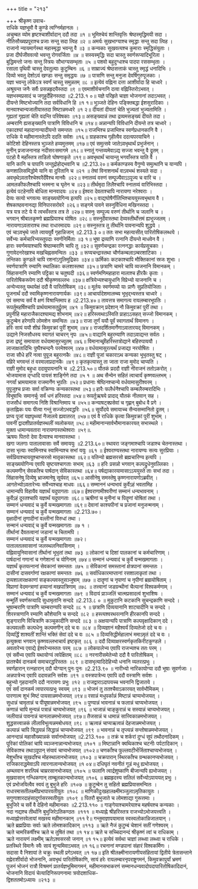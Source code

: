 +++
title = "२१३"

+++
श्रीकृष्ण उवाच-  
राधिके यज्ञभूमौ वै कुण्डे त्वग्निर्महानलः ।  
अचुम्बत व्योम हृष्टश्चाशीर्वादान् ददौ तदा ॥१ ॥
भूमिश्चेयं शान्तिवृत्तिः श्रेष्ठस्मृद्धिमयी सदा ।  
नीतिसौख्यप्रपूराश्च प्रजाः सन्तु सदा त्विह ॥२ ॥
अमर्यः सुखभाग्याश्च स्मृद्धाः सन्तु सदा त्विह ।  
राजानो न्यायमार्गस्था महास्मृद्धा भवन्तु वै ॥३ ॥
कन्यकाः सुखवत्यश्च कुमाराः स्मृद्धिसंयुताः ।  
प्रजा दीर्घजीववत्यो भवन्तु रोगवर्जिताः ॥४ ॥
सस्यस्मृद्धिः सदा चास्तु स्वर्णरूप्यादिभूरिला ।  
बुद्धिमन्तो जनाः सन्तु स्त्रियः सौभाग्यसम्भृताः ॥५ ॥
पशवो बहुदुग्धाश्च पादपा रससम्भृताः ।  
रसाला पृथिवी चास्तु देवतुल्याः कुटुम्बिनः ॥६ ॥
साम्राज्यं श्रेष्ठसत्ताकं चास्तु स्मृद्धं धनादिभिः ।  
दिव्यो भवतु देशोऽयं खण्डाः सन्तु समृद्धयः ॥७ ॥
पात्राणि सन्तु मनुजा देवर्षिगुरुपूजकाः ।  
यज्ञा भवन्तु लोकेऽत्र स्वर्णं चास्तु समुन्नतम् ॥८ ॥
इत्येवं वह्निना दत्ता आशीर्वादा हि चाध्वरे ।  
अश्रूयन्त जनैः सर्वैः प्रसन्नहृदयैस्तदा ॥९ ॥
एवमाशीर्वचनानि दत्वा वह्निस्तिरोऽभवत् ।  
यज्ञभस्मप्रसादं च जगृहुर्देहिनस्तदा ॥2.213.१ ०॥
यज्ञे परिहृते चाज्ञा भोजनानां तदाऽभवत् ।  
दीयन्ते मिष्टभोज्यानि तदा सर्वविधानि हि ॥१ १॥
भुञ्जते देहिनः पङ्क्तिबद्धा ईशसुरादिकाः ।  
मानवाश्चान्यजातीयास्तदा मिष्टान्नमध्वरे ॥१ २॥
दीयतां दीयतां चेति भुज्यतां भुज्यतामिति ।  
गृह्यतां गृह्यतां चेति वदन्ति परिवेषकाः ॥१३॥
असङ्ख्यान्नं तथा द्रव्यमसङ्ख्यं दीयते तदा ।  
अम्बराणि ह्यसङ्ख्यानि पात्राणि विविधानि च ॥१४॥
अन्नान्यपि विविधानि दीयन्ते तत्र चाध्वरे ।  
एकादश्यां महादानान्यादीयन्ते समन्ततः ॥१५॥
राजभिश्च प्रजाभिश्च स्वर्णप्रधानकानि वै ।  
राधिके ये महीमानास्तेऽपि ददति सर्वशः ॥१६॥
ग्राहकाश्च गृहीत्वैव ददत्यपरयाचिने ।  
कोटिशो देहिनस्तत्र भुञ्जते हव्यमुत्तमम् ॥१७॥
एवं समुत्सवे जातेऽवभृथार्थं प्रभुर्जनान् ।  
मुनीन् प्रजाजनानाह नदीसरःसमागमे ॥१८॥
स्नातुं गन्तव्यमेवाऽद्य सज्जा भवन्तु वै द्रुतम् ।  
पटहो वै महाँस्तत्र ताडितो घोषणाकृते ॥१९॥
अवभृथार्थं चायान्तु भगवाँस्तत्र याति वै ।  
यानि कानि च पापानि जन्तुद्रोहोद्भवानि च ॥2.213.२०॥
कर्मकाण्डस्य वैगुण्ये समुत्थानि च यान्यपि ।  
कणशालिसमिद्धोमे यानि वा दुरितानि च ॥२१ ॥
तेषां विनाशनार्थं वाऽवभथं शस्यते सदा ।  
अवभृथेऽवतारैश्चेश्वरैर्देवैश्च मानवैः ॥२२॥
स्नातव्यं वरुणं सम्पूज्यैवाऽऽपूज्य च वारि च ।  
आमलकीफलैश्चापि भस्मना च घृतेन च ॥२३॥
तीर्थमृदा तिलैश्चापि स्नातव्यं वारिभिस्तदा ।  
इत्येवं पटहेनापि बोधिता मानवादयः ॥२४॥
ईश्वरा देवताश्चापि नारायणा नरेश्वराः ।  
देव्यः सत्यो भगवत्यः साङ्ख्ययोगिन्य इत्यपि ॥२५॥
वाद्यघोषैर्गीतिभिश्चाययुस्त्वभृथाय वै ।  
शेषकाष्ठवनानद्या विनिपारसरोवरे ॥२६॥
सङ्गमे पावने सस्नुर्विधिना मखिनस्तदा ।  
यत्र यत्र तटे ये ये त्वभवँस्तत्र तत्र ते ॥२७॥
सस्नुः सम्पूज्य वरुणं तीर्थानि च जलानि च ।  
भगवान् श्रीबालकृष्णो ब्रह्मप्रियाश्च योषितः ॥२८॥
सस्नुर्देवास्तथा देव्यस्तीर्थोत्तमं ह्यभूज्जलम् ।  
नारायणाऽवताराश्च तथा राधारमादयः ॥२९॥
सस्नुस्तत्र तु तीर्थानि पावनान्यपि शुद्धये ।  
एवं चाऽवभृथे जाते त्वाययुर्वै गृहान्निजान् ॥2.213.३ ०॥
ततः सभा महत्यासीत् पारितोषिकलब्धये ।  
सर्वेभ्यः कर्मचारिभ्यस्तूपदाः स्वर्णनिर्मिताः ॥३ १॥
भूषा द्रव्याणि रत्नानि दीयन्ते माधवेन वै ।  
हाराः स्वर्णमयाश्चापि श्रेष्ठाम्बराणि चापि तु ॥३२॥
सुवर्णचन्द्रका रत्ननद्धाः कार्यप्रसूचकाः ।  
गुणावेदनरेखाश्च मखचिह्नसमन्वितः ॥३३ ॥
रूप्यचन्द्रास्तथा चौर्णकम्बलाऽम्बरशाटिकाः ।  
तन्तिकाः कुण्डले चापि रशनांऽगुलिमुद्रिकाः ॥३४॥
ऊर्मिकाः कटकाश्चापि मौक्तिकानां स्रजः शुभाः ।  
स्वर्णपात्राणि रम्याणि स्थालिकाः कलशास्तथा ॥३५॥
छत्राणि चामरे चापि व्यजनानि विमानकम् ।  
सिंहासनानि रम्याणि पट्टिका च चतुष्पदी ॥३६॥
स्वर्णमणिमहाहारा मालाश्च हीरकैः कृताः ।  
पारितोषिकरूपेण ददौ श्रीकृष्णवल्लभः ॥३७॥
क्षत्रियेभ्यश्चायुधानि विप्रेभ्यो याजनानि च ।  
अन्येभ्यस्तु यथापेक्षं ददौ वै पारितोषिकम् ॥३८॥
मूर्तयः स्वर्णमय्यो याः प्राणैः सुप्रतियोजिताः ।  
पूजनार्थं ददौ स्वामिकृष्णनारायणार्यकः ॥३९॥
आचार्यादेशमालम्ब्य भूभृद्भ्यस्तत्र चाध्वरे ।  
एवं समाप्य सर्वं वै क्षणं विश्रान्तिमाप ह ॥2.213.४०॥
तावत्तत्र समागत्य रायलम्बारभूपतिः ।  
रूपर्तुमहर्षिश्चापि प्रार्थयामासतुर्द्रुतम् ॥४१ ॥
किमुवक्रान् प्रदेशान् नौ किमुवक्रां पुरीं तथा ।  
प्रपुनीहि महाराजैकादश्यामद्य शोभनाम् ॥४२॥
हरिस्त्वथाऽस्विति प्राहाऽऽसहत् सज्जो विमानकम् ।  
कुटुम्बेन हरेणापि लोमशेन समन्वितः ॥४३॥
राजा तूर्णं ययौ पूर्वं स्वागतार्थं विमानगः ।  
हरिः सायं ययौ शीघ्रं किमुवक्रां पुरीं शुभाम् ॥४४॥
राजदर्शितमार्गेणाऽवातारयद् विमानकम् ।  
उद्याने निजसौधस्य स्वागतं चाचरन् नृपः ॥४५॥
वाद्यानि बहुरम्याणि तदाऽवाद्यन्त सर्वतः ।  
प्रजा द्रष्टुं समायाता वर्धयामासुरच्युतम् ॥४६॥
विमानाच्छ्रीहरिस्तत्रोद्याने बहिरुपाययौ ।  
लाजाक्षतादिभिः पुष्पैश्चन्दनैः परमेश्वरम् ॥४७॥
वर्धयामासुरत्यर्थं प्रजाद्या नरयोषितः ।  
राजा सौधे हरिं नत्वा पुपूज बहुरत्नकैः ॥४८॥
राज्ञी पूजां चकाराऽथ कन्यका भूभृतस्तु षट् ।  
वव्रिरे भगवन्तं तं वरमालाप्रदानकैः ॥४९॥
कृतकृत्यास्तु ता जाता राजा मुमोद चाप्यति ।  
राज्ञी मुमोद बहुधा ददावुपायनानि च ॥2.213.५०॥
यौतकं प्रददौ राज्ञी नीराजनं ततोऽकरोत् ।  
भोजयामास द्ग्धादि पायसं शार्ङ्गिणे तदा ॥५ १ ॥
अथ सैन्येन सहितं त्वाचार्यं कृष्णवल्लभम् ।  
नगर्यां भ्रामयामास राजमार्गेण भूपतिः ॥५२॥
प्रधानाः श्रेष्ठिनश्चान्ये वर्धयामासुरीश्वरम् ।  
पुपूजुश्च प्रजाः सर्वा वक्रिण्यः कन्यकास्तथा ॥५३॥
हारैः फलैर्धनैश्चापि कम्बलैरम्बरादिभिः ।  
विभूषाभिः समानर्चुः सर्वं धनं हरिस्तदा ॥५४॥
रूपर्तुऋषये प्रादाद् यौतकं नीतवान् सह ।  
राजसौधं समागत्य निशि विश्रान्तिमाप च ॥५५॥
कन्याषट्क्प्रसेवां च गृह्णन् बुबोध वै प्रगे ।  
कृताह्निकः पयः पीत्वा गन्तुं सज्जोऽभवद्धरिः ॥५६॥
सूर्योदये समायाच्च सैन्यसम्मानितो द्रुतम् ।  
प्राप्य पूजां यज्ञपृथ्व्यां नैजालये ह्यवातरत् ॥५७॥
एवं वै राधिके कृत्वा किमुवक्रां पुरीं शुभाम् ।  
पावनीं द्वादशीप्रातर्यज्ञस्थलीं व्यलोकयत् ॥५८॥
महीमानान्सार्वभौमानाकारयत् सभास्थले ।  
मुक्ता धामान्यवतारा नारायणास्तथेश्वराः ॥५९॥.  
ऋषयः पितरो देवा दैत्याश्च मानवास्तथा ।  
खगा जलगाः पातालावासाः सर्वे समाययुः ॥2.213.६०॥
स्थावरा जङ्गमाश्चापि जडाश्च चेतनास्तथा ।  
दासा भृत्याः स्वामिनश्च स्वामिन्यश्च सभां ययुः ॥६१ ॥
ईश्वराण्यस्तथा नारायण्यः सत्यः सुरप्रियाः ।  
सर्वप्रियाश्चाययुश्चाप्सरसो मातृकास्तथा ॥६२॥
यतिन्यो ब्रह्मसरसो ब्रह्मचारिण्य इत्यपि ।  
साङ्ख्ययोगिन्य एवापि सृष्टयश्चागताः सभाम् ॥६३ ॥
हरिः प्रसन्नो भगवान् कल्पद्रुधेनुवल्लिकाः ।  
कल्पमणीन् सेवकाँश्च पार्षदान् सेविकास्तथा ॥६४॥
पर्षद्याकारयामासाऽऽययुस्ते ताः सभां तदा ।  
सिंहासनेषु दिव्येषु भ्राजमानेषु सूर्यवत् ॥६५॥
आसीनेषु समस्तेषु कृष्णनारायणोऽब्रवीत् ।  
आगतेभ्योऽवतारेभ्यः सर्वेभ्यश्चाह माधवः ॥६६॥
सम्माननं धन्यभावं कुर्वेऽहं भवतामिह ।  
धामान्यपि विहायैव यज्ञार्थं यदुपागताः ॥६७॥
ईश्वराणामीश्वरीणां सम्मानं धन्यभावनाम् ।  
कुर्वेऽहं दूरतश्चापि यज्ञार्थं यदुपागताः ॥६८॥
ऋषीणां च मुनीनां च पितॄणां योषितां तथा ।  
सम्मानं धन्यवादं च कुर्वे यन्मखमागताः ॥६९॥
देवानां काश्यपीनां च प्रजानां मनुजन्मनाम् ।  
सम्मानं धन्यवादं च कुर्वे यन्मखमागताः ॥2.213.७०।  
वृक्षादीनां तृणादीनां वल्लीनां विरुधां तथा ।  
सन्मानं धन्यवाद्ं च कुर्वे यन्मखमागताः ॥७ १ ।  
तीर्थानां दैवतत्वानां जडानां च चितामपि ।  
सम्मानं धन्यवादं च कुर्वे यन्मखमागताः ॥७२।  
पातालतलवासानां जलस्थलनिवासिनाम् ।  
वह्निवायुनिवासानां तीर्थानां भूभृतां तथा ॥७३ ॥
लोकानां च दिशां पालकानां च कर्मचारिणाम् ।  
पार्षदानां गणानां च गणेशानां च योगिनाम् ॥७४॥
सन्मानं धन्यवादं च कुर्वे यन्मखमागताः ।  
यज्ञार्थं कृतयत्नानां सेवकानां समन्ततः ॥७५ ॥
सेविकानां समस्तानां क्षेत्रपानां समन्ततः ।  
दासीनां दासवर्गाणां रक्षकाणां समन्ततः ॥७६ ॥
सर्वाधिकारमाप्तानां रसशालाकृतां तथा ।  
द्रव्यशालारक्षकाणां सङ्कल्पवस्तुसञ्जुषाम् ॥७७ ॥
दातॄणां च नृपाणां च नृपीणां ब्रह्मयोषिताम् ।  
विप्राणां वेदमन्त्राणां हव्यानां मखपात्रिणाम् ॥७८ ॥
तत्त्वानां जडग्रन्थीनां चैत्यानां विश्वकर्मणाम् ।  
सम्मानं धन्यवादं च कुर्वे यन्मखमागताः ॥७९ ॥
विदायं प्राञ्जलिं चात्मप्रसादत्वं शुभाशिषः ।  
मन्मूर्तिं स्वर्णरूप्यादि सुधामृतानि सन्ददे ॥2.213.८ ० ॥
मुकुटानि कटकानि सुचन्द्रकाणि सन्ददे ।  
भूषाम्बराणि पात्राणि चाम्बराण्यपि सन्ददे ॥८ १ ॥
छत्राणि दिव्ययानानि शाट्यादीनि च सन्ददे ।  
शिरस्त्राणानि रम्याणि कौशेयानि च सन्ददे ॥८२ ॥
हस्त्यश्वरथरत्नानि हीरकानपि सन्ददे ।  
शृङ्गाराणि विचित्राणि कञ्चुकादीनि सन्ददे ॥८३ ॥
अक्षयान्यपि पात्राणि कल्पवृक्षादिकान् ददे ।  
कल्पवल्लीः कल्पधेनूः कल्पमणीन् ददे च वः ॥८४ ॥
दिव्यज्ञानं महैश्वर्यं दिव्यतेजो ददे च वः ।  
दिव्यर्द्धिं शाश्वतीं शान्तिं भक्तिं सेवां ददे च वः ॥८५ ॥
दिव्यसिद्धीर्महालाभं ममाऽमृतं ददे च वः ।  
इत्युक्त्वा भगवान् कृष्णवल्लभाचार्य इष्टकृत् ॥८६ ॥
ददौ दिव्याक्षरस्वर्णकृतकिरीटकुण्डले ।  
अवतारेभ्य एवाद्ये ईश्वरेभ्यस्ततः परम् ॥८७ ॥
लोकपालेभ्य एवापि राजभ्यश्च ततः परम् ।  
एवं सर्वेभ्य एवापि यथायोग्यं त्वपेक्षितम् ॥८८ ॥
नरनारीसमेतेभ्यो ददौ वै पारितोषिकम् ।  
प्रातश्चैवं दानकर्म समाचरद्धरिस्ततः ॥८९ ॥
दासभृत्यादिदेहिभ्यो धनानि व्यतरत्प्रभुः ।  
स्वर्णहारान् रत्नहारान् ददौ योग्यान् पुनः पुनः ॥2.213.९० ॥
नारीभ्यो नारिकायोग्या ददौ भूषाः सुवर्णजाः ।  
अन्नपात्रेभ्य एवापि ददावन्नानि सर्वशः ॥९१ ॥
वस्त्रपात्रेभ्य एवापि ददौ वस्त्राणि सर्वशः ।  
बहुभ्यो गृहदानानि ददौ नारायणः प्रभुः ॥१२ ॥
राजद्वाराऽदापयच्च भवनानि द्विजातये ।  
एवं सर्वं दानकर्म त्वपारयत्प्रभुः स्वयम् ॥९३ ॥
भोजनं तु ततश्चैवाऽकारयत् सार्वभौमिकम् ।  
पारणात्म शुभं मिष्टं पायसान्नमभोजयत् ॥९४॥
रसान्नं मधुपर्कान्नं मिष्टान्नं चाप्यभोजयत् ।  
सुधान्नं चामृतान्नं च पीयूषान्नमभोजयत् ॥९५ ॥
पुण्यान्नं भावनान्नं च फलान्नं चाप्यभोजयत् ।  
कणान्नं चापि मुन्यन्नं पत्रान्नं चाप्यभोजयत् ॥९६ ॥
भाजान्नं चाङ्कुरान्नं च सस्यान्नं चाप्यभोजयत् ।  
जलीयान्नं पावनान्नं चानलान्नमभोजयत् ॥९७॥
तैजसान्नं च धामान्नं सात्त्विकान्नमभोजयत् ।  
शुद्धसत्त्वान्नकं लीलाविभूत्यन्नमबोधयत् ॥९८ ॥
ऋत्वन्नं चाप्यऋत्वन्नं देहजान्नमभोजयत् ।  
कल्पान्नं चापि सिद्धयन्नं सिद्धान्नं चाप्यभोजयत् ॥९९ ॥
भावनान्नं च तृप्त्यन्नं सन्तोषान्नमभोजयत् ।  
आनन्दान्नं महासौख्यान्नकं सर्वानभोजयत् ॥2.213.१०० ॥
तक्रं च शर्करां दुग्धं सूपं तथौदनादिकम् ।  
पूरिकां पोलिकां चापि व्यञ्जनान्नान्यभोजयत् ॥१०१ ॥
मिष्टान्नानि क्वथिकाश्च चटनीः पर्पटादिकान् ।  
सेविकाश्च तथाऽपूपान् संयावं चाप्यभोजयत् ॥१०२॥
चणकाँश्च फुल्लवटीर्भर्जिताश्चाप्यभोजयत् ।  
मेशुभाँश्च सुखदाँश्च मोहस्थालानभोजयत् ॥१०३ ॥
चक्रपारान् स्थिरकाँश्च ग्रन्थकानप्यभोजयत् ।  
राजिकाराद्धमेवाऽपि त्वारनालान्यभोजयत् ॥१ ०४॥
दधिघृतं नवनीतं गूडं मधु ह्यभोजयत् ।  
अम्ब्लवान शरत्पिबं चाम्ररसानभोजयत् ॥१०५ ॥
फलानि त्वार्द्रशुष्काणि बीजान्यपि ह्यभोजयत् ।  
मुखवासान् गन्धिकणान् ताम्बूलकान्यभोजयत् ॥१०६ ॥
ब्रह्महृदस्य सलिलं सर्वेभ्योऽपाययत् प्रभुः ।  
एवं प्रभोजयित्वैव स्वयं तु बुभुजे हरिः ॥१०७ ॥
कुटुम्बेन तु सहितो ब्रह्मप्रियासमन्वितः ।  
राधारमासतीलक्ष्मीप्रभापारवतीयुतः ॥१०८ ॥
माणिकीदुःखहालक्ष्मीमञ्जुलाऽमृतिकायुतः ।  
सगुणाशारदाहंसादुर्गासरस्वतीयुतः ॥१०९ ॥
पितरौ बुभुजाते च लोमशाद्या गुरूत्तमाः ।  
बुभुजिरे च सर्वे वै देहिनो महीमानकाः ॥2.213.११० ॥
गाङ्गेयाश्चामरेयाश्च महर्षयश्च कन्यकाः ।  
नदा नद्यश्च तीर्थानि बुभुजिरेऽतिकण्ठतः ॥१११ ॥
मध्याह्ने श्रीहरिस्तत्र राजभ्योऽभोजयत्त्वति ।  
मध्याह्नोत्तरवेलायां मखस्य महीमानकान् ॥११ रे॥
गन्तुमाज्ञापयामास स्वस्वलोकान्निजालयान् ।  
ऋते ब्रह्मप्रियाः सर्वाः ऋते लोमशकादिकान् ॥११३ ॥
ऋते नैजं कुटुम्बं चेशानं सतीं गणेश्वरम् ।  
ऋते चामरिकर्षींश्च ऋते च तुषितं तथा ॥१ १४॥
ऋते च सच्चिदानन्दं श्रीकृष्णं त्वां च राधिकाम् ।  
ऋते नारायणं लक्ष्मीम् ऋतेऽश्वसरसो जनान् ॥१ १५॥
इत्येवं सर्वथा चाज्ञां लब्ध्वा लब्ध्वा च राधिके ।  
प्रतस्थिरे विमानैः स्वैः सायं शून्यमिवाऽभवत् ॥१ १६॥
रचनानां मण्डपानां संहारं विश्वकर्मिणः ।  
सदासा वै निशायां ते चक्रुः स्थली प्रगेऽभवत् ॥१ १७॥
इति श्रीलक्ष्मीनारायणीयसंहितायां द्वितीये त्रेतासन्ताने वह्नेराशीर्वादो भोजनानि, अवभृथं पारितोषिकाणि, सायं हरेः रायलम्बारनृपराष्ट्रगमनं, किमुवक्रापुर्यां भ्रमणं  
पूजनं भोजनं रात्रौ विश्रमणं प्रातर्यज्ञभूमिमागमनं, महीमानसभाकरणं सम्मानधन्यवादोपदापारितोषिकादिदानं, भोजनानि विदायं चेत्यादिनिरूपणनामा त्रयोदशाधिक-  
द्विशततमोऽध्यायः ॥२१३ ॥
    

